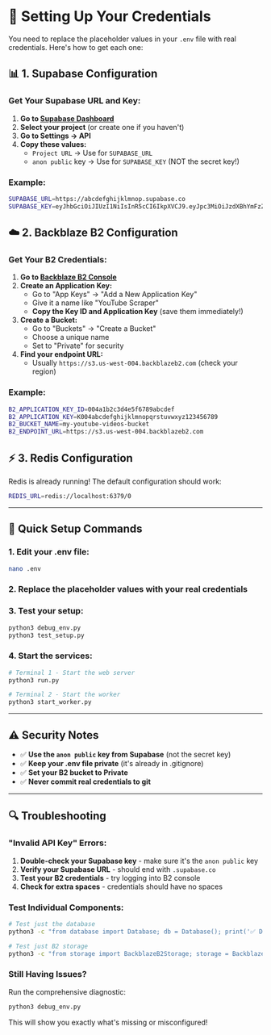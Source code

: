 # 🔧 Setting Up Your Credentials

You need to replace the placeholder values in your `.env` file with real credentials. Here's how to get each one:

## 📊 **1. Supabase Configuration**

### Get Your Supabase URL and Key:

1. **Go to [Supabase Dashboard](https://app.supabase.com/)**
2. **Select your project** (or create one if you haven't)
3. **Go to Settings → API**
4. **Copy these values:**
   - `Project URL` → Use for `SUPABASE_URL`
   - `anon public` key → Use for `SUPABASE_KEY` (NOT the secret key!)

### Example:
```bash
SUPABASE_URL=https://abcdefghijklmnop.supabase.co
SUPABASE_KEY=eyJhbGciOiJIUzI1NiIsInR5cCI6IkpXVCJ9.eyJpc3MiOiJzdXBhYmFzZSIsInJlZiI6ImFiY2RlZmdoaWprbG1ub3AiLCJyb2xlIjoiYW5vbiIsImlhdCI6MTY0MzY3OTIwMCwiZXhwIjoxOTU5MjU1MjAwfQ.example-key
```

## ☁️ **2. Backblaze B2 Configuration**

### Get Your B2 Credentials:

1. **Go to [Backblaze B2 Console](https://secure.backblaze.com/b2_buckets.htm)**
2. **Create an Application Key:**
   - Go to "App Keys" → "Add a New Application Key"
   - Give it a name like "YouTube Scraper"
   - **Copy the Key ID and Application Key** (save them immediately!)
3. **Create a Bucket:**
   - Go to "Buckets" → "Create a Bucket"
   - Choose a unique name
   - Set to "Private" for security
4. **Find your endpoint URL:**
   - Usually `https://s3.us-west-004.backblazeb2.com` (check your region)

### Example:
```bash
B2_APPLICATION_KEY_ID=004a1b2c3d4e5f6789abcdef
B2_APPLICATION_KEY=K004abcdefghijklmnopqrstuvwxyz123456789
B2_BUCKET_NAME=my-youtube-videos-bucket
B2_ENDPOINT_URL=https://s3.us-west-004.backblazeb2.com
```

## ⚡ **3. Redis Configuration**

Redis is already running! The default configuration should work:

```bash
REDIS_URL=redis://localhost:6379/0
```

---

## 🚀 **Quick Setup Commands**

### 1. Edit your .env file:
```bash
nano .env
```

### 2. Replace the placeholder values with your real credentials

### 3. Test your setup:
```bash
python3 debug_env.py
python3 test_setup.py
```

### 4. Start the services:
```bash
# Terminal 1 - Start the web server
python3 run.py

# Terminal 2 - Start the worker
python3 start_worker.py
```

---

## ⚠️ **Security Notes**

- ✅ **Use the `anon public` key from Supabase** (not the secret key)
- ✅ **Keep your .env file private** (it's already in .gitignore)
- ✅ **Set your B2 bucket to Private**
- ✅ **Never commit real credentials to git**

---

## 🔍 **Troubleshooting**

### "Invalid API Key" Errors:

1. **Double-check your Supabase key** - make sure it's the `anon public` key
2. **Verify your Supabase URL** - should end with `.supabase.co`
3. **Test your B2 credentials** - try logging into B2 console
4. **Check for extra spaces** - credentials should have no spaces

### Test Individual Components:
```bash
# Test just the database
python3 -c "from database import Database; db = Database(); print('✅ Database OK')"

# Test just B2 storage
python3 -c "from storage import BackblazeB2Storage; storage = BackblazeB2Storage(); print('✅ Storage OK')"
```

### Still Having Issues?
Run the comprehensive diagnostic:
```bash
python3 debug_env.py
```

This will show you exactly what's missing or misconfigured!